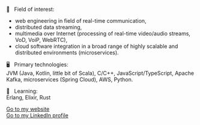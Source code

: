 🔬 &nbsp; Field of interest:
- web engineering in field of real-time communication,
- distributed data streaming,
- multimedia over Internet (processing of real-time video/audio streams, VoD, VoiP, WebRTC),
- cloud software integration in a broad range of highly scalable and distributed environments (microservices).

🖥️ &nbsp; Primary technologies:<br>
JVM (Java, Kotlin, little bit of Scala), C/C++, JavaScript/TypeScript, Apache Kafka, microservices (Spring Cloud), AWS, Python.

👀 &nbsp; Learning:<br>
Erlang, Elixir, Rust

<!--START_SECTION:waka-->
<!--END_SECTION:waka-->

[Go to my website](https://miloszgilga.pl)
<br>
[Go to my LinkedIn profile](https://www.linkedin.com/in/miłosz-gilga-477201219/)
